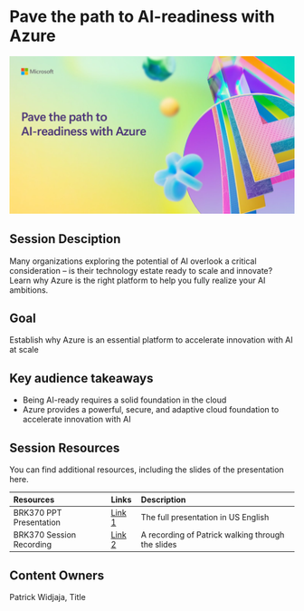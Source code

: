 # Pave the path to AI-readiness with Azure

![Session cover image with a bright "AI" text in 3D over a blue and purple abstract background.](img/BRK370%20Pave%20the%20Path.png)

## Session Desciption

Many organizations exploring the potential of AI overlook a critical consideration – is their technology estate ready to scale and innovate? Learn why Azure is the right platform to help you fully realize your AI ambitions.

## Goal
Establish why Azure is an essential platform to accelerate innovation with AI at scale

## Key audience takeaways
- Being AI-ready requires a solid foundation in the cloud
- Azure provides a powerful, secure, and adaptive cloud foundation to accelerate innovation with AI

## Session Resources
You can find additional resources, including the slides of the presentation here.

| Resources          | Links                             | Description        |
|:-------------------|:----------------------------------|:-------------------|
| BRK370 PPT Presentation  | [Link 1](https://aka.ms/AArx9vb) | The full presentation in US English|
| BRK370 Session Recording | [Link 2](https://aka.ms/AArvodp/) | A recording of Patrick walking through the slides |

## Content Owners
Patrick Widjaja, Title



